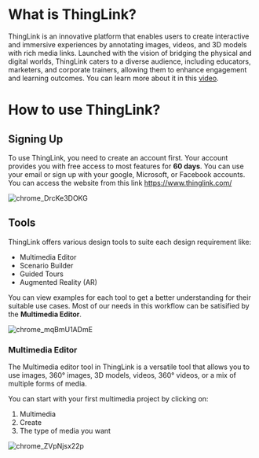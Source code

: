 # What is ThingLink?

ThingLink is an innovative platform that enables users to create interactive and immersive experiences by annotating images, videos, and 3D models with rich media links. Launched with the vision of bridging the physical and digital worlds, ThingLink caters to a diverse audience, including educators, marketers, and corporate trainers, allowing them to enhance engagement and learning outcomes. You can learn more about it in this [video](https://youtu.be/__bL-qHvBbw?si=ePhwkVj8Z1SSdiyC).

# How to use ThingLink?

## Signing Up

To use ThingLink, you need to create an account first. Your account provides you with free access to most features for **60 days**. You can use your email or sign up with your google, Microsoft, or Facebook accounts. You can access the website from this link https://www.thinglink.com/

![chrome_DrcKe3DOKG](https://github.com/user-attachments/assets/67709667-0442-4458-ba17-bb87a569c910)

## Tools

ThingLink offers various design tools to suite each design requirement like:
- Multimedia Editor
- Scenario Builder
- Guided Tours
- Augmented Reality (AR)

You can view examples for each tool to get a better understanding for their suitable use cases. Most of our needs in this workflow can be satisified by the **Multimedia Editor**.

![chrome_mqBmU1ADmE](https://github.com/user-attachments/assets/e21062c1-2439-4a17-aafe-755d11ff9539)

### Multimedia Editor

The Multimedia editor tool in ThingLink is a versatile tool that allows you to use images, 360° images, 3D models, videos, 360° videos, or a mix of multiple forms of media.

You can start with your first multimedia project by clicking on:
1. Multimedia
2. Create
3. The type of media you want

![chrome_ZVpNjsx22p](https://github.com/user-attachments/assets/65605c03-2563-4012-9e06-3a7408f06c2d)

